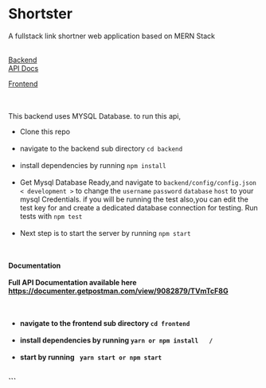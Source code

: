 # Shortster

<p>A fullstack link shortner web application based on MERN Stack</p>
<br>
<a href="#backend">Backend</a><br>
<a href="#api">API Docs</a>

<a href="#frontend">Frontend</a>

<br>
<br>
<div id="backend">
This backend uses MYSQL Database.
to run this api,
<ul>
<li>Clone this repo</li><br>
<li>navigate to the backend sub directory <code>cd backend</code></li><br>
<li>install dependencies by running <code>npm install</code></li><br>
<li>Get Mysql Database Ready,and navigate to <code>backend/config/config.json < development ></code>
to change the <code>username</code> <code>password</code> <code>database</code> <code>host</code> to your 
mysql Credentials.
if you will be running the test also,you can edit the test key for and create a dedicated database connection for testing.
Run tests with <code>npm test</code>
</li><br>
<li>Next step is to start the server by running <code>npm start</code></li><br>
</ul>

</div>

<br>
<div id="api">
  <b>Documentation<b><br>
<br>
Full API Documentation available here
<a href="https://documenter.getpostman.com/view/9082879/TVmTcF8G">https://documenter.getpostman.com/view/9082879/TVmTcF8G</a>
</div>
<br>
<br>
<div id="frontend">
<ul>
<li>navigate to the frontend sub directory <code>cd frontend</code></li><br>
<li>install dependencies by running <code>yarn or npm install   /</code></li><br>

<li>start by running <code> yarn start or npm start </code></li><br>
</ul>
</div>
```
